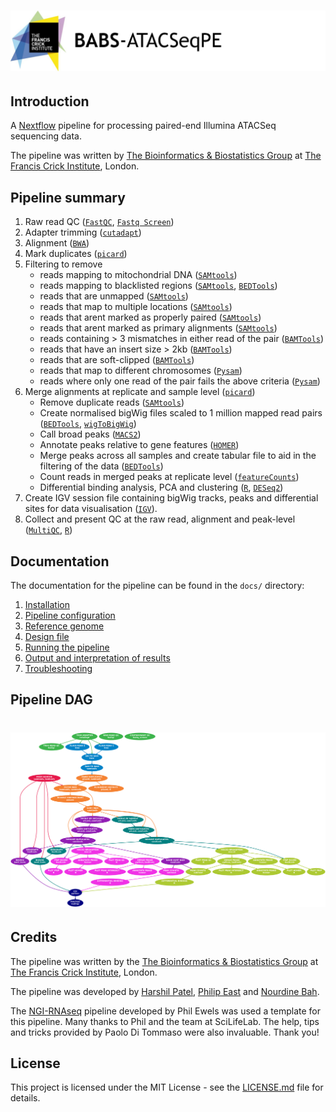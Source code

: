 
# ![BABS-ATACSeqPE](https://raw.githubusercontent.com/crickbabs/BABS-ATACSeqPE/master/docs/images/BABS-ATACSeqPE_logo.png)

## Introduction

A [Nextflow](https://www.nextflow.io/) pipeline for processing paired-end Illumina ATACSeq sequencing data.

The pipeline was written by [The Bioinformatics & Biostatistics Group](https://www.crick.ac.uk/research/science-technology-platforms/bioinformatics-and-biostatistics/) at [The Francis Crick Institute](https://www.crick.ac.uk/), London.

## Pipeline summary

1. Raw read QC ([`FastQC`](https://www.bioinformatics.babraham.ac.uk/projects/fastqc/), [`Fastq Screen`](https://www.bioinformatics.babraham.ac.uk/projects/fastq_screen/))
2. Adapter trimming ([`cutadapt`](http://cutadapt.readthedocs.io/en/stable/installation.html))
3. Alignment ([`BWA`](https://sourceforge.net/projects/bio-bwa/files/))
4. Mark duplicates ([`picard`](https://broadinstitute.github.io/picard/))
5. Filtering to remove
    * reads mapping to mitochondrial DNA ([`SAMtools`](https://sourceforge.net/projects/samtools/files/samtools/))
    * reads mapping to blacklisted regions ([`SAMtools`](https://sourceforge.net/projects/samtools/files/samtools/), [`BEDTools`](https://github.com/arq5x/bedtools2/))
    * reads that are unmapped ([`SAMtools`](https://sourceforge.net/projects/samtools/files/samtools/))
    * reads that map to multiple locations ([`SAMtools`](https://sourceforge.net/projects/samtools/files/samtools/))
    * reads that arent marked as properly paired ([`SAMtools`](https://sourceforge.net/projects/samtools/files/samtools/))
    * reads that arent marked as primary alignments ([`SAMtools`](https://sourceforge.net/projects/samtools/files/samtools/))
    * reads containing > 3 mismatches in either read of the pair ([`BAMTools`](https://github.com/pezmaster31/bamtools))
    * reads that have an insert size > 2kb ([`BAMTools`](https://github.com/pezmaster31/bamtools))
    * reads that are soft-clipped ([`BAMTools`](https://github.com/pezmaster31/bamtools))
    * reads that map to different chromosomes ([`Pysam`](http://pysam.readthedocs.io/en/latest/installation.html))
    * reads where only one read of the pair fails the above criteria ([`Pysam`](http://pysam.readthedocs.io/en/latest/installation.html))
6. Merge alignments at replicate and sample level ([`picard`](https://broadinstitute.github.io/picard/))
    * Remove duplicate reads ([`SAMtools`](https://sourceforge.net/projects/samtools/files/samtools/))
    * Create normalised bigWig files scaled to 1 million mapped read pairs ([`BEDTools`](https://github.com/arq5x/bedtools2/), [`wigToBigWig`](http://hgdownload.soe.ucsc.edu/admin/exe/))
    * Call broad peaks ([`MACS2`](https://github.com/taoliu/MACS))
    * Annotate peaks relative to gene features ([`HOMER`](http://homer.ucsd.edu/homer/download.html))
    * Merge peaks across all samples and create tabular file to aid in the filtering of the data ([`BEDTools`](https://github.com/arq5x/bedtools2/))
    * Count reads in merged peaks at replicate level ([`featureCounts`](http://bioinf.wehi.edu.au/featureCounts/))
    * Differential binding analysis, PCA and clustering ([`R`](https://www.r-project.org/), [`DESeq2`](https://bioconductor.org/packages/release/bioc/html/DESeq2.html))
7. Create IGV session file containing bigWig tracks, peaks and differential sites for data visualisation ([`IGV`](https://software.broadinstitute.org/software/igv/)).
8. Collect and present QC at the raw read, alignment and peak-level ([`MultiQC`](http://multiqc.info/), [`R`](https://www.r-project.org/))

## Documentation

The documentation for the pipeline can be found in the `docs/` directory:

1. [Installation](docs/install.md)
2. [Pipeline configuration](docs/config.md)
3. [Reference genome](docs/genome.md)
4. [Design file](docs/design.md)
5. [Running the pipeline](docs/usage.md)
6. [Output and interpretation of results](docs/output.md)
7. [Troubleshooting](docs/troubleshooting.md)

## Pipeline DAG

# ![BABS-ATACSeqPE directed acyclic graph](https://raw.githubusercontent.com/crickbabs/BABS-ATACSeqPE/master/docs/images/BABS-ATACSeqPE_dag.png)

## Credits

The pipeline was written by the [The Bioinformatics & Biostatistics Group](https://www.crick.ac.uk/research/science-technology-platforms/bioinformatics-and-biostatistics/) at [The Francis Crick Institute](https://www.crick.ac.uk/), London.

The pipeline was developed by [Harshil Patel](mailto:harshil.patel@crick.ac.uk), [Philip East](mailto:philip.east@crick.ac.uk) and [Nourdine Bah](mailto:nourdine.bah@crick.ac.uk).

The [NGI-RNAseq](https://github.com/SciLifeLab/NGI-RNAseq) pipeline developed by Phil Ewels was used a template for this pipeline. Many thanks to Phil and the team at SciLifeLab. The help, tips and tricks provided by Paolo Di Tommaso were also invaluable. Thank you!

## License

This project is licensed under the MIT License - see the [LICENSE.md](LICENSE.md) file for details.
